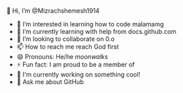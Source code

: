 👋 Hi, I’m @Mizrachshemesh1914
- 👀 I’m interested in learning how to code malamamg
- 🌱 I’m currently learning with help from docs.github.com
- 💞️ I’m looking to collaborate on 0.o
- 📫 How to reach me reach God first
- 😄 Pronouns: He/he *moonwalks*
- ⚡ Fun fact: I am proud to be a member of
- 🔭 I'm currently working on something cool!
- 💬 Ask me about GitHub

<!---
Mizrachshemesh1914/Mizrachshemesh1914 is a ✨ special ✨ repository because its `README.md` (this file) appears on your GitHub profile.
You can click the Preview link to take a look at your changes.
--->
